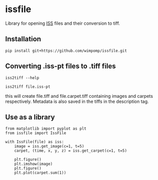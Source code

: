 # issfile
Library for opening [ISS](https://iss.com) files and their conversion to tiff.

## Installation

    pip install git+https://github.com/wimpomp/issfile.git

## Converting .iss-pt files to .tiff files

    iss2tiff --help

    iss2tiff file.iss-pt

this will create file.tiff and file.carpet.tiff containing images and carpets respectively.
Metadata is also saved in the tiffs in the description tag.

## Use as a library

    from matplotlib import pyplot as plt
    from issfile import IssFile

    with IssFile(file) as iss:
        image = iss.get_image(c=1, t=5)
        carpet, (time, x, y, z) = iss.get_carpet(c=1, t=5)
    
        plt.figure()
        plt.imshow(image)
        plt.figure()
        plt.plot(carpet.sum(1))
